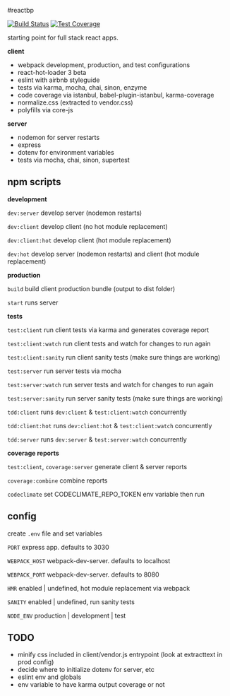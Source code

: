 #reactbp

[![Build Status](https://travis-ci.org/jomcode/reactbp.svg?branch=master)](https://travis-ci.org/jomcode/reactbp)
[![Test Coverage](https://codeclimate.com/github/jomcode/reactbp/badges/coverage.svg)](https://codeclimate.com/github/jomcode/reactbp/coverage)

starting point for full stack react apps.

**client**
- webpack development, production, and test configurations
- react-hot-loader 3 beta
- eslint with airbnb styleguide
- tests via karma, mocha, chai, sinon, enzyme
- code coverage via istanbul, babel-plugin-istanbul, karma-coverage
- normalize.css (extracted to vendor.css)
- polyfills via core-js

**server**
- nodemon for server restarts
- express
- dotenv for environment variables
- tests via mocha, chai, sinon, supertest

## npm scripts
**development**

`dev:server` develop server (nodemon restarts)

`dev:client` develop client (no hot module replacement)

`dev:client:hot` develop client (hot module replacement)

`dev:hot` develop server (nodemon restarts) and client (hot module replacement)

**production**

`build` build client production bundle (output to dist folder)

`start` runs server

**tests**

`test:client` run client tests via karma and generates coverage report

`test:client:watch` run client tests and watch for changes to run again

`test:client:sanity` run client sanity tests (make sure things are working)

`test:server` run server tests via mocha

`test:server:watch` run server tests and watch for changes to run again

`test:server:sanity` run server sanity tests (make sure things are working)

`tdd:client` runs `dev:client` & `test:client:watch` concurrently

`tdd:client:hot` runs `dev:client:hot` & `test:client:watch` concurrently

`tdd:server` runs `dev:server` & `test:server:watch` concurrently

**coverage reports**

`test:client`, `coverage:server` generate client & server reports

`coverage:combine` combine reports

`codeclimate` set CODECLIMATE_REPO_TOKEN env variable then run

## config
create `.env` file and set variables

`PORT` express app. defaults to 3030

`WEBPACK_HOST` webpack-dev-server. defaults to localhost

`WEBPACK_PORT` webpack-dev-server. defaults to 8080

`HMR` enabled | undefined, hot module replacement via webpack

`SANITY` enabled | undefined, run sanity tests

`NODE_ENV` production | development | test

## TODO
- minify css included in client/vendor.js entrypoint (look at extracttext in prod config)
- decide where to initialize dotenv for server, etc
- eslint env and globals
- env variable to have karma output coverage or not
